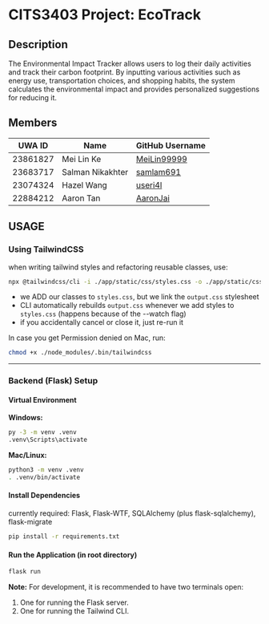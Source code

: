 # CITS3403 Project: EcoTrack

## Description

The Environmental Impact Tracker allows users to log their daily activities and track their carbon footprint. By inputting various activities such as energy use, transportation choices, and shopping habits, the system calculates the environmental impact and provides personalized suggestions for reducing it.

## Members

| UWA ID   | Name             | GitHub Username                               |
| -------- | ---------------- | --------------------------------------------- |
| 23861827 | Mei Lin Ke       | [MeiLin99999](https://github.com/MeiLin99999) |
| 23683717 | Salman Nikakhter | [samlam691](https://github.com/samlam691)     |
| 23074324 | Hazel Wang       | [useri4l](https://github.com/useri4l)         |
| 22884212 | Aaron Tan        | [AaronJai](https://github.com/AaronJai)       |

## USAGE

### Using TailwindCSS

when writing tailwind styles and refactoring reusable classes, use:

```bash
npx @tailwindcss/cli -i ./app/static/css/styles.css -o ./app/static/css/output.css --watch
```

- we ADD our classes to `styles.css`, but we link the `output.css` stylesheet
- CLI automatically rebuilds `output.css` whenever we add styles to `styles.css` (happens because of the --watch flag)
- if you accidentally cancel or close it, just re-run it

In case you get Permission denied on Mac, run:

```bash
chmod +x ./node_modules/.bin/tailwindcss
```

---

### Backend (Flask) Setup

#### Virtual Environment

**Windows:**

```bash
py -3 -m venv .venv
.venv\Scripts\activate
```

**Mac/Linux:**

```bash
python3 -m venv .venv
. .venv/bin/activate
```

#### Install Dependencies

currently required: Flask, Flask-WTF, SQLAlchemy (plus flask-sqlalchemy), flask-migrate

```bash
pip install -r requirements.txt
```

#### Run the Application (in root directory)

```bash
flask run
```

**Note:** For development, it is recommended to have two terminals open:

1. One for running the Flask server.
2. One for running the Tailwind CLI.
